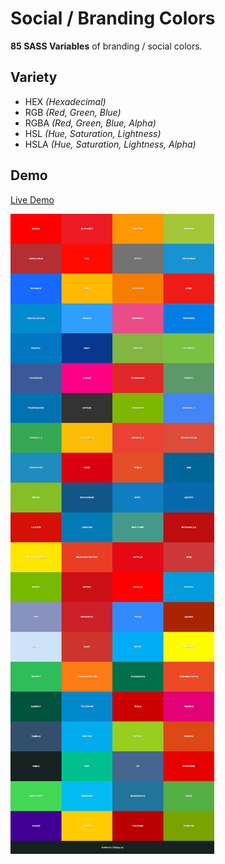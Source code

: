 # Social / Branding Colors
**85 SASS Variables** of branding / social colors.

## Variety 

- HEX *(Hexadecimal)*
- RGB *(Red, Green, Blue)*
- RGBA *(Red, Green, Blue, Alpha)*
- HSL *(Hue, Saturation, Lightness)*
- HSLA *(Hue, Saturation, Lightness, Alpha)*

## Demo
[Live Demo](http://www.fmolina.me/SASS-Var-Branding-Colors/)

![Screenshot Demo](/demo/screenshot-colors.png?raw=true "Screenshot Demo")
